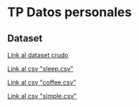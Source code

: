 # TP Datos personales


## Dataset

[ Link al dataset crudo ](https://docs.google.com/spreadsheets/d/1hikT5518CBLzgi49QX7mkf7JGhOT9Reg53NGN3ZWbUE/edit#gid=0)

[ Link al csv "sleep.csv" ](./sleep.csv)

[ Link al csv "coffee.csv" ](./coffee.csv)

[ Link al csv "simple.csv" ](./coffee.csv)
